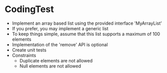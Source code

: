 # CodingTest
- Implement an array based list using the provided interface 'MyArrayList'
- If you prefer, you may implement a generic list
- To keep things simple, assume that this list supports a maximum of 100 elements
- Implementation of the 'remove' API is optional
- Create unit tests
- Constraints
    - Duplicate elements are not allowed
    - Null elements are not allowed
